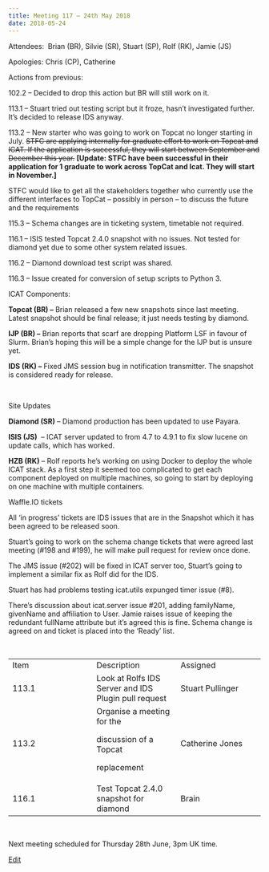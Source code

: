 ```yaml
---
title: Meeting 117 – 24th May 2018
date: 2018-05-24
---
```


Attendees:  Brian (BR), Silvie (SR), Stuart (SP), Rolf (RK), Jamie (JS)

Apologies: Chris (CP), Catherine

Actions from previous:

102.2 – Decided to drop this action but BR will still work on it.

113.1 – Stuart tried out testing script but it froze, hasn’t
investigated further. It’s decided to release IDS anyway.

113.2 – New starter who was going to work on Topcat no longer starting
in July. ~~STFC are applying internally for graduate effort to work on
Topcat and ICAT. If the application is successful, they will start
between September and December this year.~~ **\[Update: STFC have been
successful in their application for 1 graduate to work across TopCat and
Icat. They will start in November.\]**

STFC would like to get all the stakeholders together who currently use
the different interfaces to TopCat – possibly in person – to discuss the
future and the requirements

115.3 – Schema changes are in ticketing system, timetable not required.

116.1 – ISIS tested Topcat 2.4.0 snapshot with no issues. Not tested for
diamond yet due to some other system related issues.

116.2 – Diamond download test script was shared.

116.3 – Issue created for conversion of setup scripts to Python 3.

ICAT Components:

**Topcat (BR) –** Brian released a few new snapshots since last meeting.
Latest snapshot should be final release; it just needs testing by
diamond.

**IJP (BR) –** Brian reports that scarf are dropping Platform LSF in
favour of Slurm. Brian’s hoping this will be a simple change for the IJP
but is unsure yet.

**IDS (RK) –** Fixed JMS session bug in notification transmitter. The
snapshot is considered ready for release.

 

Site Updates

**Diamond (SR)** – Diamond production has been updated to use Payara.

**ISIS (JS)**  – ICAT server updated to from 4.7 to 4.9.1 to fix slow
lucene on update calls, which has worked.

**HZB (RK)** – Rolf reports he’s working on using Docker to deploy the
whole ICAT stack. As a first step it seemed too complicated to get each
component deployed on multiple machines, so going to start by deploying
on one machine with multiple containers.

Waffle.IO tickets

All ‘in progress’ tickets are IDS issues that are in the Snapshot which
it has been agreed to be released soon.

Stuart’s going to work on the schema change tickets that were agreed
last meeting (\#198 and \#199), he will make pull request for review
once done.

The JMS issue (\#202) will be fixed in ICAT server too, Stuart’s going
to implement a similar fix as Rolf did for the IDS.

Stuart has had problems testing icat.utils expunged timer issue (\#8).

There’s discussion about icat.server issue \#201, adding familyName,
givenName and affiliation to User. Jamie raises issue of keeping the
redundant fullName attribute but it’s agreed this is fine. Schema change
is agreed on and ticket is placed into the ‘Ready’ list.

 

<table>
<colgroup>
<col style="width: 33%" />
<col style="width: 33%" />
<col style="width: 33%" />
</colgroup>
<tbody>
<tr class="odd">
<td>Item</td>
<td>Description</td>
<td>Assigned</td>
</tr>
<tr class="even">
<td>113.1</td>
<td>Look at Rolfs IDS Server and IDS Plugin pull request</td>
<td>Stuart Pullinger</td>
</tr>
<tr class="odd">
<td>113.2</td>
<td>Organise a meeting for the
<p>discussion of a Topcat</p>
<p>replacement</p></td>
<td>Catherine Jones</td>
</tr>
<tr class="even">
<td>116.1</td>
<td>Test Topcat 2.4.0 snapshot for diamond</td>
<td>Brain</td>
</tr>
</tbody>
</table>

 

Next meeting scheduled for Thursday 28th June, 3pm UK time.

[Edit](https://icatproject.org/wp-admin/post.php?post=1633&action=edit)
